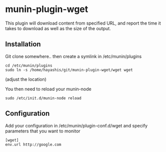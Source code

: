 # munin-plugin-wget

This plugin will download content from specified URL, and report the time it takes to download as well as the size of the output.

## Installation

Git clone somewhere.. then create a symlink in /etc/munin/plugins
```
cd /etc/munin/plugins
sudo ln -s /home/hayashis/git/munin-plugin-wget/wget wget
```
(adjust the location)

You then need to reload your munin-node
```
sudo /etc/init.d/munin-node reload
```

## Configuration

Add your configuration in /etc/munin/plugin-conf.d/wget and specify parameters that you want to monitor

```
[wget]
env.url http://google.com
```


